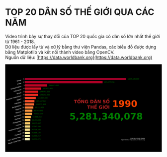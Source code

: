 # TOP 20 DÂN SỐ THẾ GIỚI QUA CÁC NĂM

Video trình bày sự thay đổi của TOP 20 quốc gia có dân số lớn nhất thế giới từ 1961 - 2018.  
Dữ liệu được lấy từ và xử lý bằng thư viện Pandas, các biểu đồ được dựng bằng Matplotlib và kết nối thành video bằng OpenCV.  
Nguồn dữ liệu: [https://data.worldbank.org](https://data.worldbank.org)
  
  
[![Chỉ số năng lực cạnh tranh cấp tỉnh - PCI](BAR-PLOT_WORLD-POPULATION.png)](https://youtu.be/cb75RqmRlic "TOP 20 quốc gia dân số lớn nhất")